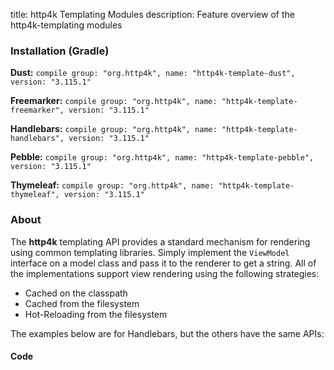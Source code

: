 title: http4k Templating Modules
description: Feature overview of the http4k-templating modules

### Installation (Gradle)
**Dust:** ```compile group: "org.http4k", name: "http4k-template-dust", version: "3.115.1"```

**Freemarker:** ```compile group: "org.http4k", name: "http4k-template-freemarker", version: "3.115.1"```

**Handlebars:** ```compile group: "org.http4k", name: "http4k-template-handlebars", version: "3.115.1"```

**Pebble:** ```compile group: "org.http4k", name: "http4k-template-pebble", version: "3.115.1"```

**Thymeleaf:** ```compile group: "org.http4k", name: "http4k-template-thymeleaf", version: "3.115.1"```

### About
The **http4k** templating API provides a standard mechanism for rendering using common templating libraries. Simply implement the `ViewModel` interface on a model class and pass it to the renderer to get a string. All of the implementations support view rendering using the following strategies:

* Cached on the classpath
* Cached from the filesystem
* Hot-Reloading from the filesystem

The examples below are for Handlebars, but the others have the same APIs:

#### Code  [<img class="octocat"/>](https://github.com/http4k/http4k/blob/master/src/docs/guide/modules/templating/example.kt)

 <script src="https://gist-it.appspot.com/https://github.com/http4k/http4k/blob/master/src/docs/guide/modules/templating/example.kt"></script>
